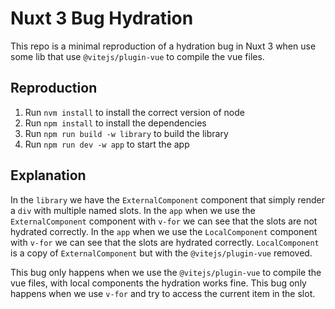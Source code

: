 # Nuxt 3 Bug Hydration

This repo is a minimal reproduction of a hydration bug in Nuxt 3 when use some lib that use `@vitejs/plugin-vue` to compile the vue files.

## Reproduction

1. Run `nvm install` to install the correct version of node
2. Run `npm install` to install the dependencies
3. Run `npm run build -w library` to build the library
4. Run `npm run dev -w app` to start the app

## Explanation

In the `library` we have the `ExternalComponent` component that simply render a `div` with multiple named slots.
In the `app` when we use the `ExternalComponent` component with `v-for` we can see that the slots are not hydrated correctly.
In the `app` when we use the `LocalComponent` component with `v-for` we can see that the slots are hydrated correctly.
`LocalComponent` is a copy of `ExternalComponent` but with the `@vitejs/plugin-vue` removed.

This bug only happens when we use the `@vitejs/plugin-vue` to compile the vue files, with local components the hydration works fine.
This bug only happens when we use `v-for` and try to access the current item in the slot.
